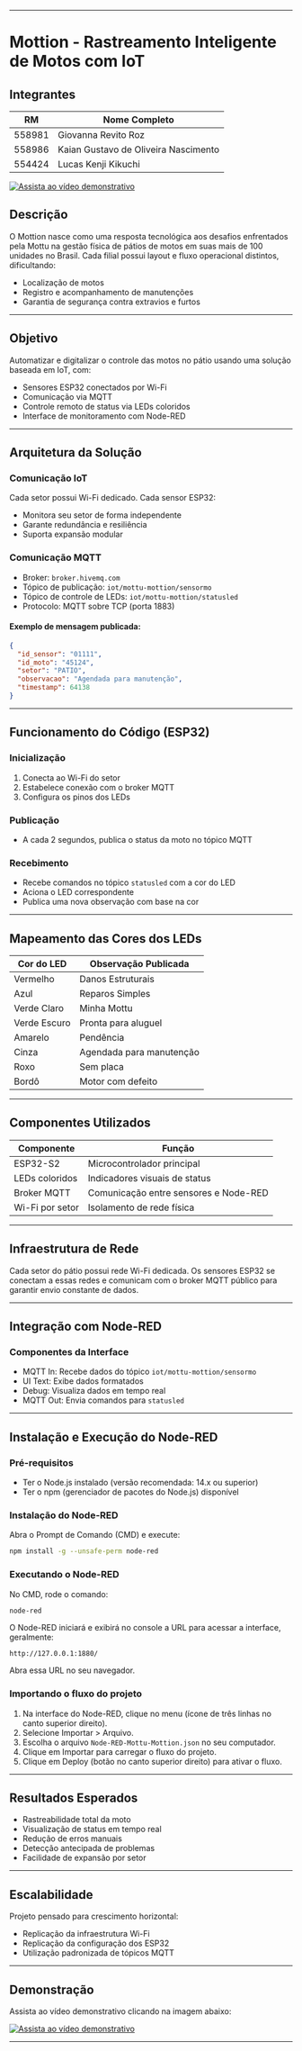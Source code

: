 
---

# Mottion - Rastreamento Inteligente de Motos com IoT

## Integrantes

| RM     | Nome Completo                        |
| ------ | ------------------------------------ |
| 558981 | Giovanna Revito Roz                  |
| 558986 | Kaian Gustavo de Oliveira Nascimento |
| 554424 | Lucas Kenji Kikuchi                  |

[![Assista ao vídeo demonstrativo](https://img.youtube.com/vi/bBhhPKVa5ZM/0.jpg)](https://www.youtube.com/watch?v=aFcLmGiIeA4)

## Descrição

O Mottion nasce como uma resposta tecnológica aos desafios enfrentados pela Mottu na gestão física de pátios de motos em suas mais de 100 unidades no Brasil. Cada filial possui layout e fluxo operacional distintos, dificultando:

* Localização de motos
* Registro e acompanhamento de manutenções
* Garantia de segurança contra extravios e furtos

---

## Objetivo

Automatizar e digitalizar o controle das motos no pátio usando uma solução baseada em IoT, com:

* Sensores ESP32 conectados por Wi-Fi
* Comunicação via MQTT
* Controle remoto de status via LEDs coloridos
* Interface de monitoramento com Node-RED

---

## Arquitetura da Solução

### Comunicação IoT

Cada setor possui Wi-Fi dedicado. Cada sensor ESP32:

* Monitora seu setor de forma independente
* Garante redundância e resiliência
* Suporta expansão modular

### Comunicação MQTT

* Broker: `broker.hivemq.com`
* Tópico de publicação: `iot/mottu-mottion/sensormo`
* Tópico de controle de LEDs: `iot/mottu-mottion/statusled`
* Protocolo: MQTT sobre TCP (porta 1883)

#### Exemplo de mensagem publicada:

```json
{
  "id_sensor": "01111",
  "id_moto": "45124",
  "setor": "PATIO",
  "observacao": "Agendada para manutenção",
  "timestamp": 64138
}
```

---

## Funcionamento do Código (ESP32)

### Inicialização

1. Conecta ao Wi-Fi do setor
2. Estabelece conexão com o broker MQTT
3. Configura os pinos dos LEDs

### Publicação

* A cada 2 segundos, publica o status da moto no tópico MQTT

### Recebimento

* Recebe comandos no tópico `statusled` com a cor do LED
* Aciona o LED correspondente
* Publica uma nova observação com base na cor

---

## Mapeamento das Cores dos LEDs

| Cor do LED   | Observação Publicada     |
| ------------ | ------------------------ |
| Vermelho     | Danos Estruturais        |
| Azul         | Reparos Simples          |
| Verde Claro  | Minha Mottu              |
| Verde Escuro | Pronta para aluguel      |
| Amarelo      | Pendência                |
| Cinza        | Agendada para manutenção |
| Roxo         | Sem placa                |
| Bordô        | Motor com defeito        |

---

## Componentes Utilizados

| Componente      | Função                                |
| --------------- | ------------------------------------- |
| ESP32-S2        | Microcontrolador principal            |
| LEDs coloridos  | Indicadores visuais de status         |
| Broker MQTT     | Comunicação entre sensores e Node-RED |
| Wi-Fi por setor | Isolamento de rede física             |

---

## Infraestrutura de Rede

Cada setor do pátio possui rede Wi-Fi dedicada. Os sensores ESP32 se conectam a essas redes e comunicam com o broker MQTT público para garantir envio constante de dados.

---

## Integração com Node-RED

### Componentes da Interface

* MQTT In: Recebe dados do tópico `iot/mottu-mottion/sensormo`
* UI Text: Exibe dados formatados
* Debug: Visualiza dados em tempo real
* MQTT Out: Envia comandos para `statusled`

---

## Instalação e Execução do Node-RED

### Pré-requisitos

* Ter o Node.js instalado (versão recomendada: 14.x ou superior)
* Ter o npm (gerenciador de pacotes do Node.js) disponível

### Instalação do Node-RED

Abra o Prompt de Comando (CMD) e execute:

```bash
npm install -g --unsafe-perm node-red
```

### Executando o Node-RED

No CMD, rode o comando:

```bash
node-red
```

O Node-RED iniciará e exibirá no console a URL para acessar a interface, geralmente:

```
http://127.0.0.1:1880/
```

Abra essa URL no seu navegador.

### Importando o fluxo do projeto

1. Na interface do Node-RED, clique no menu (ícone de três linhas no canto superior direito).
2. Selecione Importar > Arquivo.
3. Escolha o arquivo `Node-RED-Mottu-Mottion.json` no seu computador.
4. Clique em Importar para carregar o fluxo do projeto.
5. Clique em Deploy (botão no canto superior direito) para ativar o fluxo.

---

## Resultados Esperados

* Rastreabilidade total da moto
* Visualização de status em tempo real
* Redução de erros manuais
* Detecção antecipada de problemas
* Facilidade de expansão por setor

---

## Escalabilidade

Projeto pensado para crescimento horizontal:

* Replicação da infraestrutura Wi-Fi
* Replicação da configuração dos ESP32
* Utilização padronizada de tópicos MQTT

---

## Demonstração

Assista ao vídeo demonstrativo clicando na imagem abaixo:

[![Assista ao vídeo demonstrativo](https://img.youtube.com/vi/bBhhPKVa5ZM/0.jpg)](https://www.youtube.com/watch?v=aFcLmGiIeA4)

---
